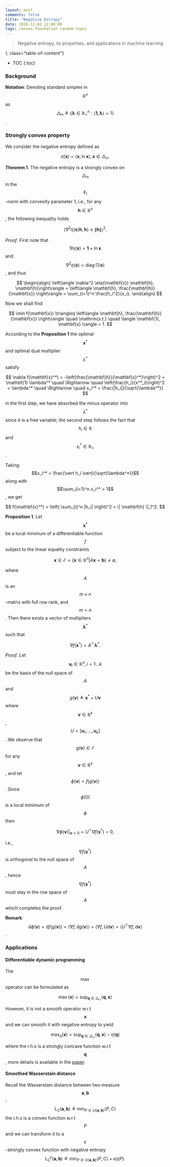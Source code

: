 ```yaml
---
layout: post
comments: false
title: "Negative Entropy"
date: 2018-12-02 12:00:00
tags: convex foundation random-topic
---
```



> Negative entropy, its properties, and applications in machine learning.

<!--more-->

{: class="table-of-content"}
* TOC
{:toc}

### Background

**Notation**: Denoting standard simplex in $$\mathbb{R}^n$$ as $$\triangle_n \triangleq \left\{ \boldsymbol { \lambda } \in \mathbb { R } _ { + } ^ { n } : \langle \boldsymbol{1}, \boldsymbol { \lambda } \rangle = 1 \right\}$$.

### Strongly convex property

We consider the negative entropy defined as 

$$
\eta(\mathbf{x}) = \langle \mathbf{x}, \ln \mathbf{x} \rangle, \mathbf{x} \in \triangle_n.
$$

**Theorem 1**. The negative entropy is a strongly convex on $$\triangle_n$$ in the $$\ell_1$$-norm with convexity parameter 1, i.e., for any $$\mathbf{h} \in \mathbb{R}^n$$, the following inequality holds

$$
\left\langle \nabla^2 \eta(\mathbf{x}) \mathbf{h}, \mathbf{h}\right\rangle \leq \| \mathbf{h} \|_1^2.
$$

*Proof*. First note that $$\nabla \eta(\mathbf{x}) = \mathbf{1} + \ln \mathbf{x}$$ and $$\nabla^2 \eta(\mathbf{x}) = \operatorname{diag}(1/\mathbf{x})$$, and thus 

$$
\begin{align}
\left\langle \nabla^2 \eta(\mathbf{x}) \mathbf{h}, \mathbf{h}\right\rangle = \left\langle \mathbf{h}, \frac{\mathbf{h}}{\mathbf{x}} \right\rangle = \sum_{i=1}^n \frac{h_i^2}{x_i}. 
\end{align}
$$

Now we shall find

$$
\min f(\mathbf{x}) \triangleq \left\langle \mathbf{h}, \frac{\mathbf{h}}{\mathbf{x}} \right\rangle \quad \mathrm{s.t.} \quad \langle \mathbf{1}, \mathbf{x} \rangle = 1.
$$

According to the **Proposition 1** the optimal $$\mathbf{x}^*$$ and optimal dual multiplier $$\lambda^*$$ satisfy

$$
\nabla f(\mathbf{x}^*) = -\left(\frac{\mathbf{h}}{\mathbf{x}^*}\right)^2 = \mathbf{1} \lambda^*
\quad \Rightarrow \quad \left(\frac{h_i}{x^*_i}\right)^2 = \lambda^* \quad \Rightarrow \quad x_i^* = \frac{|h_i|}{\sqrt{\lambda^*}}
$$

in the first step, we have absorbed the minus operator into $$\lambda^*$$ since it is a free variable; the second step follows the fact that $$h_i \in \mathbb{R}$$ and $$x_i^* \in \mathbb{R}_+$$.

Taking $$x_i^* = \frac{\vert h_i \vert}{\sqrt{\lambda^*}}$$ along with $$\sum_{i=1}^n x_i^* = 1$$, we get 

$$
f(\mathbf{x}^*) = \left( \sum_{i}^n |h_i| \right)^2 = \| \mathbf{h} \|_1^2.
$$

**Proposition 1**. Let $$\mathbf{x}^*$$ be a local minimum of a differentiable function $$f$$ subject to the linear equality constraints 

$$
\mathbf{x} \in \mathcal{E} = \{ \mathbf{x} \in \mathbb{R}^n | A \mathbf{x} = \mathbf{b} \} \neq \emptyset,
$$

where $$A$$ is an $$m \times n$$-matrix with full row rank, and $$m < n$$. Then there exists a vector of multipliers $$\boldsymbol{\lambda}^*$$ such that

$$
\nabla f(\mathbf{x}^*) = A^\top \boldsymbol{\lambda}^*.
$$

*Proof*. Let $$\mathbf{u}_i \in \mathbb{R}^n, i = 1 \ldots k$$ be the basis of the null space of $$A$$ and $$g(\mathbf{v}) \triangleq \mathbf{x}^* + U \mathbf{v}$$ where $$\mathbf{v} \in \mathbb{R}^k$$, $$U = [\mathbf{u}_1, \ldots, \mathbf{u}_k]$$. We observe that $$g(\mathbf{v}) \in \mathcal{E}$$ for any $$\mathbf{v} \in \mathbb{R}^k$$, and let $$\phi(\mathbf{v}) = f(g(\mathbf{v}))$$. Since $$\phi(0)$$ is a local minimum of $$\phi$$ then 

$$
\nabla \phi(\mathbf{v})|_{\mathbf{v} = 0} = U^\top \nabla f(\mathbf{x}^*) = 0,
$$

i.e., $$\nabla f(\mathbf{x}^*)$$ is orthogonal to the null space of $$A$$, hence $$\nabla f(\mathbf{x}^*)$$ must stay in the row space of $$A$$ which completes the proof.

**Remark**: $$\mathrm{d} \phi(\mathbf{v}) = \mathrm{d} f(g(\mathbf{v})) = \langle \nabla f, \mathrm{d}  g(\mathbf{v}) \rangle = \langle \nabla f, U \mathrm{d}  \mathbf{v} \rangle = \langle U^\top \nabla f,  \mathrm{d}  \mathbf{v} \rangle$$.



### Applications

#### Differentiable dynamic programming

The $$\max$$ operator can be formulated as

$$
\max(\mathbf{x}) = \sup_{\mathbf{q} \in \triangle_+} \langle \mathbf{q}, \mathbf{x} \rangle
$$

However, it is not a smooth operator w.r.t $$\mathbf{x}$$ and we can smooth it with negative entropy to yield

$$
\operatorname{max}_{\eta}(\mathbf{x}) = \sup_{\mathbf{q} \in \triangle_+} \langle \mathbf{q}, \mathbf{x} \rangle - \eta(\mathbf{q})
$$

where the r.h.s is a strongly concave function w.r.t $$\mathbf{q}$$, more details is available in the [paper](https://arxiv.org/abs/1802.03676).

#### Smoothed Wasserstain distance

Recall the Wasserstain distance between two measure $$\mathbf{a}, \mathbf{b}$$:
$$
\mathrm{L}_{C}(\mathbf{a}, \mathbf{b}) \triangleq \min_{P \in U(\mathbf{a}, \mathbf{b})} \langle P, C \rangle
$$
the r.h.s is a convex function w.r.t $$P$$ and we can transform it to a $$\epsilon$$-strongly convex function with negative entropy
$$
\mathrm{L}_{C}^{\epsilon}(\mathbf{a}, \mathbf{b}) \triangleq \min_{P \in U(\mathbf{a}, \mathbf{b})} \langle P, C \rangle + \epsilon \eta(P).
$$







